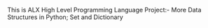 This is ALX High Level Programming Language Project:- More Data Structures in Python; Set and Dictionary